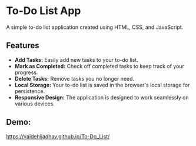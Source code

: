 # To-Do List App
A simple to-do list application created using HTML, CSS, and JavaScript.

## Features

- **Add Tasks:** Easily add new tasks to your to-do list.
- **Mark as Completed:** Check off completed tasks to keep track of your progress.
- **Delete Tasks:** Remove tasks you no longer need.
- **Local Storage:** Your to-do list is saved in the browser's local storage for persistence.
- **Responsive Design:** The application is designed to work seamlessly on various devices.


## Demo:
https://vaidehijadhav.github.io/To-Do_List/
